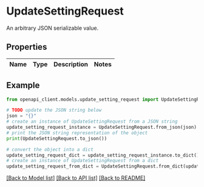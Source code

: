 # UpdateSettingRequest

An arbitrary JSON serializable value.

## Properties

Name | Type | Description | Notes
------------ | ------------- | ------------- | -------------

## Example

```python
from openapi_client.models.update_setting_request import UpdateSettingRequest

# TODO update the JSON string below
json = "{}"
# create an instance of UpdateSettingRequest from a JSON string
update_setting_request_instance = UpdateSettingRequest.from_json(json)
# print the JSON string representation of the object
print(UpdateSettingRequest.to_json())

# convert the object into a dict
update_setting_request_dict = update_setting_request_instance.to_dict()
# create an instance of UpdateSettingRequest from a dict
update_setting_request_from_dict = UpdateSettingRequest.from_dict(update_setting_request_dict)
```
[[Back to Model list]](../README.md#documentation-for-models) [[Back to API list]](../README.md#documentation-for-api-endpoints) [[Back to README]](../README.md)


